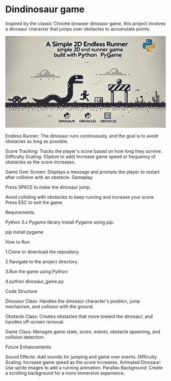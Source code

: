 # Dindinosaur game
Inspired by the classic Chrome browser dinosaur game, this project involves a dinosaur character that jumps over obstacles to accumulate points.

![Screenshot](utilities.webp)

Endless Runner: The dinosaur runs continuously, and the goal is to avoid obstacles as long as possible.

Score Tracking: Tracks the player's score based on how long they survive.
Difficulty Scaling: (Option to add) Increase game speed or frequency of obstacles as the score increases.

Game Over Screen: Displays a message and prompts the player to restart after collision with an obstacle.
Gameplay

Press SPACE to make the dinosaur jump.

Avoid colliding with obstacles to keep running and increase your score.
Press ESC to exit the game.

Requirements

Python 3.x
Pygame library
Install Pygame using pip:

pip install pygame

How to Run

1.Clone or download the repository.

2.Navigate to the project directory.

3.Run the game using Python:

4.python dinosaur_game.py

Code Structure

Dinosaur Class: Handles the dinosaur character's position, jump mechanism, and collision with the ground.

Obstacle Class: Creates obstacles that move toward the dinosaur, and handles off-screen removal.

Game Class: Manages game state, score, events, obstacle spawning, and collision detection.

Future Enhancements

Sound Effects: Add sounds for jumping and game over events.
Difficulty Scaling: Increase game speed as the score increases.
Animated Dinosaur: Use sprite images to add a running animation.
Parallax Background: Create a scrolling background for a more immersive experience.
